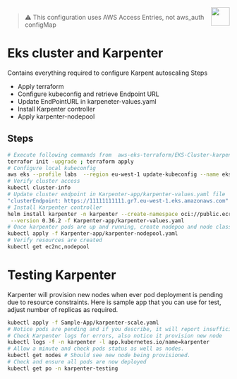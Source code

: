 <img src="https://avatars.githubusercontent.com/u/20859413?v=4" style="float:right;width:42px;height:42px;">

> :warning: This configuration uses AWS Access Entries, not aws_auth configMap

# Eks cluster and Karpenter
Contains everything required to configure Karpent autoscaling
Steps
- Apply terraform
- Configure kubeconfig and retrieve Endpoint URL
- Update EndPointURL in karpeneter-values.yaml
- Install Karpenter controller
- Apply karpenter-nodepool

## Steps
```bash
# Execute following commands from  aws-eks-terraform/EKS-Cluster-karpenter folder
terrafor init -upgrade ; terraform apply
# Configure local kubeconfig
aws eks --profile labs  --region eu-west-1 update-kubeconfig --name eks-demo
# Verify cluster access
kubectl cluster-info
# Update cluster endpoint in Karpenter-app/karpenter-values.yaml file
"clusterEndpoint: https://11111111111.gr7.eu-west-1.eks.amazonaws.com"
# Install Karpenter controller
helm install karpenter -n karpenter --create-namespace oci://public.ecr.aws/karpenter/karpenter \
 --version 0.36.2 -f Karpenter-app/karpenter-values.yaml
# Once karpenter pods are up and running, create nodepoo and node class
kubectl apply -f Karpenter-app/karpenter-nodepool.yaml
# Verify resources are created
kubectl get ec2nc,nodepool
```

# Testing Karpenter
Karpenter will provision new nodes when ever pod deployment is pending due to resource constraints. Here is sample app that you can use for test, adjust number of replicas as required.

```bash
kubectl apply -f Sample-App/karpenter-scale.yaml
# Notice pods are pending and if you describe, it will report insufficient CPU. 
# Check Karpenter logs for errors, also notice it provision new node
kubectl logs -f -n karpenter -l app.kubernetes.io/name=karpenter
# Allow a minute and check pods status as well as nodes. 
kubectl get nodes # Should see new node being provisioned.
# Check and ensure all pods are now deployed
kubectl get po -n karpenter-testing
```